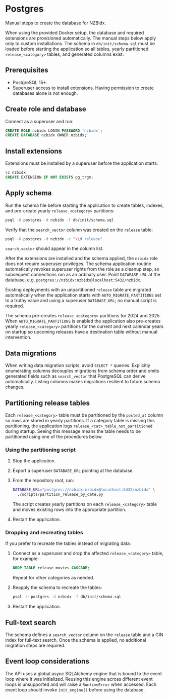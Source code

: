 # Postgres

Manual steps to create the database for NZBidx.

When using the provided Docker setup, the database and required extensions are
provisioned automatically. The manual steps below apply only to custom
installations. The schema in `db/init/schema.sql` must be loaded before
starting the application so all tables, yearly partitioned `release_<category>`
tables, and generated columns exist.

## Prerequisites

* PostgreSQL 15+.
* Superuser access to install extensions. Having permission to create databases alone is not enough.

## Create role and database

Connect as a superuser and run:

```sql
CREATE ROLE nzbidx LOGIN PASSWORD 'nzbidx';
CREATE DATABASE nzbidx OWNER nzbidx;
```

## Install extensions

Extensions must be installed by a superuser before the application starts:

```sql
\c nzbidx
CREATE EXTENSION IF NOT EXISTS pg_trgm;
```

## Apply schema

Run the schema file before starting the application to create tables, indexes,
and pre-create yearly `release_<category>` partitions:

```bash
psql -U postgres -d nzbidx -f db/init/schema.sql
```

Verify that the `search_vector` column was created on the `release` table:

```bash
psql -U postgres -d nzbidx -c "\\d release"
```

`search_vector` should appear in the column list.

After the extensions are installed and the schema applied, the `nzbidx` role does
not require superuser privileges. The schema application routine automatically
revokes superuser rights from the role as a cleanup step, so subsequent
connections run as an ordinary user. Point `DATABASE_URL` at the database, e.g.
`postgres://nzbidx:nzbidx@localhost:5432/nzbidx`.

Existing deployments with an unpartitioned `release` table are migrated
automatically when the application starts with `AUTO_MIGRATE_PARTITIONS`
set to a truthy value and using a superuser `DATABASE_URL`; no manual script is
required.

The schema pre-creates `release_<category>` partitions for 2024 and 2025.
When `AUTO_MIGRATE_PARTITIONS` is enabled the application also pre-creates
yearly `release_<category>` partitions for the current and next calendar years
on startup so upcoming releases have a destination table without manual
intervention.

## Data migrations

When writing data migration scripts, avoid `SELECT *` queries. Explicitly
enumerating columns decouples migrations from schema order and omits generated
fields such as `search_vector` that PostgreSQL can derive automatically.
Listing columns makes migrations resilient to future schema changes.

## Partitioning release tables

Each `release_<category>` table must be partitioned by the `posted_at` column so
rows are stored in yearly partitions. If a category table is missing this
partitioning, the application logs `release_<cat>_table_not_partitioned` during
startup. Seeing this message means the table needs to be partitioned using one
of the procedures below.

### Using the partitioning script

1. Stop the application.
2. Export a superuser `DATABASE_URL` pointing at the database.
3. From the repository root, run:

   ```bash
   DATABASE_URL="postgres://nzbidx:nzbidx@localhost:5432/nzbidx" \
     ./scripts/partition_release_by_date.py
   ```

   The script creates yearly partitions on each `release_<category>` table and
   moves existing rows into the appropriate partition.
4. Restart the application.

### Dropping and recreating tables

If you prefer to recreate the tables instead of migrating data:

1. Connect as a superuser and drop the affected `release_<category>` table, for
   example:

   ```sql
   DROP TABLE release_movies CASCADE;
   ```

   Repeat for other categories as needed.
2. Reapply the schema to recreate the tables:

   ```bash
   psql -U postgres -d nzbidx -f db/init/schema.sql
   ```
3. Restart the application.

## Full-text search

The schema defines a `search_vector` column on the `release` table and a GIN
index for full-text search. Once the schema is applied, no additional migration
steps are required.

## Event loop considerations

The API uses a global async SQLAlchemy engine that is bound to the event loop
where it was initialized. Reusing this engine across different event loops is
unsupported and will raise a `RuntimeError` when accessed. Each event loop
should invoke `init_engine()` before using the database.
